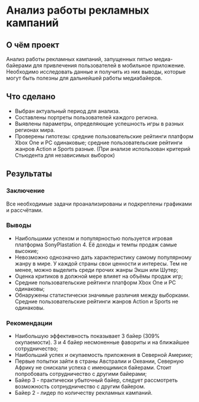 # Анализ работы рекламных кампаний

## О чём проект
Анализ работы рекламных кампаний, запущенных пятью медиа-байерами для привлечения пользователей в мобильное приложение. Необходимо исследовать данные и получить из них выводы, которые могут быть полезны для дальнейшей работы медиабайеров.

## Что сделано
- Выбран актуальный период для анализа.
- Составлены портреты пользователей каждого региона.
- Выявлены параметры, определяющие успешность игры в разных регионах мира.
- Проверены гипотезы: средние пользовательские рейтинги платформ Xbox One и PC одинаковые;
средние пользовательские рейтинги жанров Action и Sports разные. (При анализе использован критерий Стьюдента для независимых выборок)

## Результаты

### Заключение   
Все необходимые задачи проанализированы и подкреплены графиками и рассчётами.  

### Выводы  

- Наибольшими успехом и популярностью пользуется игровая платформа SonyPlastation 4. Её доходы и темпы продаж самые высокие;
- Невозможно однозначно дать характеристику самому популярному жанру в мире. У каждой страны свои ценности и интересы. Тем не менее, можно выделить среди прочих жанры Экшн или Шутер;
- Оценка критиков в должной мере влияет на объёмы продаж игр;
- Средние пользовательские рейтинги платформ Xbox One и PC одинаковы;
- Обнаружены статистически значимые различия между выборками. Средние пользовательские рейтинги жанров Action и Sports не одинаковы.

### Рекомендации
- Наибольшую эффективность показывает 3 байер (309% окупаемости). 3 и 4 байер несмоненные фавориты и на ближайшее сотрудничество;
- Наибольший успех и окупаемость приложения в Северной Америке;
- Первые попытки зайти в страны Австралии и Океании, Северную Африку не снискали успеха с имеющимися байерами. Стоит попробовать сотрудничество с другими байерами;
- Байер 3 - практически убыточный байер, следует рассмотреть возможность сотрнудничество с другим байером.
- Байер 2 - лидер по количеству рекламных кампаний.

